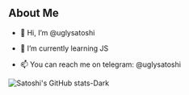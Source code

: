 <h2 align="left">About Me </h2>


- 👋 Hi, I’m @uglysatoshi</p>
- 🌱 I’m currently learning JS</p>
- 📫 You can reach me on telegram: @uglysatoshi</p>


![Satoshi's GitHub stats-Dark](https://github-readme-stats.vercel.app/api?username=uglysatoshi\&show_icons=true\&theme=dark#gh-dark-mode-only)
